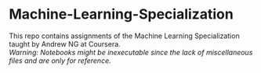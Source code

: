 # Machine-Learning-Specialization
This repo contains assignments of the Machine Learning Specialization taught by Andrew NG at Coursera.<br/>
*Warning: Notebooks might be inexecutable since the lack of miscellaneous files and are only for reference.*
